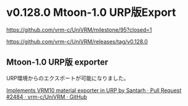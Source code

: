# v0.128.0 Mtoon-1.0 URP版Export

https://github.com/vrm-c/UniVRM/milestone/95?closed=1

https://github.com/vrm-c/UniVRM/releases/tag/v0.128.0

## Mtoon-1.0 URP版 exporter

URP環境からのエクスポートが可能になりました。

[Implements VRM10 material exporter in URP by Santarh · Pull Request #2484 · vrm-c/UniVRM · GitHub](https://github.com/vrm-c/UniVRM/pull/2484)
